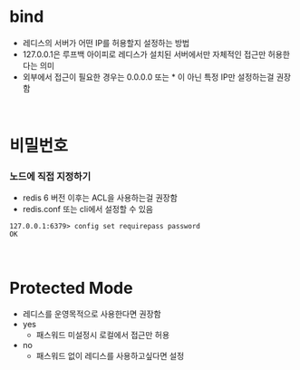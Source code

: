 # bind

- 레디스의 서버가 어떤 IP를 허용할지 설정하는 방법
- 127.0.0.1은 루프백 아이피로 레디스가 설치된 서버에서만 자체적인 접근만 허용한다는 의미
- 외부에서 접근이 필요한 경우는 0.0.0.0 또는 \* 이 아닌 특정 IP만 설정하는걸 권장함

<br/>

# 비밀번호

### 노드에 직접 지정하기

- redis 6 버전 이후는 ACL을 사용하는걸 권장함
- redis.conf 또는 cli에서 설정할 수 있음

```
127.0.0.1:6379> config set requirepass password
OK
```

<br/>

# Protected Mode

- 레디스를 운영목적으로 사용한다면 권장함
- yes
  - 패스워드 미설정시 로컬에서 접근만 허용
- no
  - 패스워드 없이 레디스를 사용하고싶다면 설정
